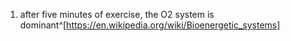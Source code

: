 1. after five minutes of exercise, the O2 system is dominant^[https://en.wikipedia.org/wiki/Bioenergetic_systems]